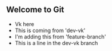 ## Welcome to Git

- Vk here
- This is coming from 'dev-vk'
- I'm adding this from 'feature-branch'
- This is a line in the dev-vk branch